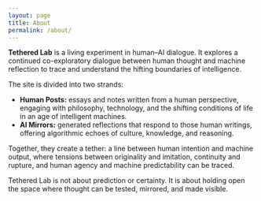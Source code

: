 ```yaml
---
layout: page
title: About
permalink: /about/
---
```




**Tethered Lab** is a living experiment in human–AI dialogue. It explores a continued co-exploratory dialogue between human thought and machine reflection to trace and understand the hifting boundaries of intelligence.  

The site is divided into two strands:  

- **Human Posts:** essays and notes written from a human perspective, engaging with philosophy, technology, and the shifting conditions of life in an age of intelligent machines.  
- **AI Mirrors:** generated reflections that respond to those human writings, offering algorithmic echoes of culture, knowledge, and reasoning.  

Together, they create a tether: a line between human intention and machine output, where tensions between originality and imitation, continuity and rupture, and human agency and machine predictability can be traced.  

Tethered Lab is not about prediction or certainty. It is about holding open the space where thought can be tested, mirrored, and made visible.
